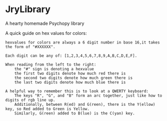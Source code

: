 # JryLibrary
A hearty homemade Psychopy library

A quick guide on hex values for colors:

	hexvalues for colors are always a 6 digit number in base 16,it takes the form of "#XXXXXX".

	Each digit can be any of: [1,2,3,4,5,6,7,8,9,A,B,C,D,E,F].

	When reading from the left to the right:
		the "#" sign is denoting a hexvalue
		the first two digits denote how much red there is
		the second two digits denote how much green there is
		the last two digits denote how much blue there is

	A helpful way to remember this is to look at a QWERTY keyboard:
		The keys "R", "G", and "B" form an arc together, just like how to digits of rgb line up. 
		Additionally, between R(ed) and G(reen), there is the Y(ellow) key, so Red added to Green is Yellow. 
		Similarly, G(reen) added to B(lue) is the C(yan) key.
